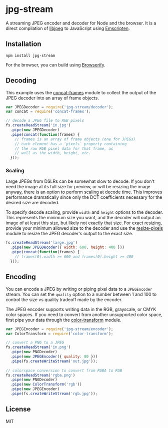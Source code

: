 # jpg-stream

A streaming JPEG encoder and decoder for Node and the browser. It is a direct compilation
of [libjpeg](http://www.ijg.org) to JavaScript using [Emscripten](http://emscripten.org/).

## Installation

    npm install jpg-stream

For the browser, you can build using [Browserify](http://browserify.org/).

## Decoding

This example uses the [concat-frames](https://github.com/devongovett/concat-frames)
module to collect the output of the JPEG decoder into an array of frame objects.

```javascript
var JPEGDecoder = require('jpg-stream/decoder');
var concat = require('concat-frames');

// decode a JPEG file to RGB pixels
fs.createReadStream('in.jpg')
  .pipe(new JPEGDecoder)
  .pipe(concat(function(frames) {
    // frames is an array of frame objects (one for JPEGs)
    // each element has a `pixels` property containing
    // the raw RGB pixel data for that frame, as
    // well as the width, height, etc.
  }));
```

### Scaling

Large JPEGs from DSLRs can be somewhat slow to decode.  If you don't need the image at
its full size for preview, or will be resizing the image anyway, there is an option to
perform scaling at decode time.  This improves performance dramatically since only the
DCT coefficients necessary for the desired size are decoded.

To specify decode scaling, provide `width` and `height` options to the decoder.  This
represents the minimum size you want, and the decoder will output an image of at least
this size, but likely not exactly that size. For exact resizing, provide your minimum
allowed size to the decoder and use the [resize-pixels](https://github.com/devongovett/resize-pixels)
module to resize the JPEG decoder's output to the exact size.

```javascript
fs.createReadStream('large.jpg')
  .pipe(new JPEGDecoder({ width: 600, height: 400 }))
  .pipe(concat(function(frames) {
    // frames[0].width >= 600 and frames[0].height >= 400
  }));
```

## Encoding

You can encode a JPEG by writing or piping pixel data to a `JPEGEncoder` stream.
You can set the `quality` option to a number between 1 and 100 to control the
size vs quality tradeoff made by the encoder.

The JPEG encoder supports writing data in the RGB, grayscale, or CMYK color spaces.
If you need to convert from another unsupported color space, first pipe your data
through the [color-transform](https://github.com/devongovett/color-transform) module.

```javascript
var JPEGEncoder = require('jpg-stream/encoder');
var ColorTransform = require('color-transform');

// convert a PNG to a JPEG
fs.createReadStream('in.png')
  .pipe(new PNGDecoder)
  .pipe(new JPEGEncoder({ quality: 80 }))
  .pipe(fs.createWriteStream('out.jpg'));
  
// colorspace conversion to convert from RGBA to RGB
fs.createReadStream('rgba.png')
  .pipe(new PNGDecoder)
  .pipe(new ColorTransform('rgb'))
  .pipe(new JPEGEncoder)
  .pipe(fs.createWriteStream('rgb.jpg'));
```

## License

MIT
